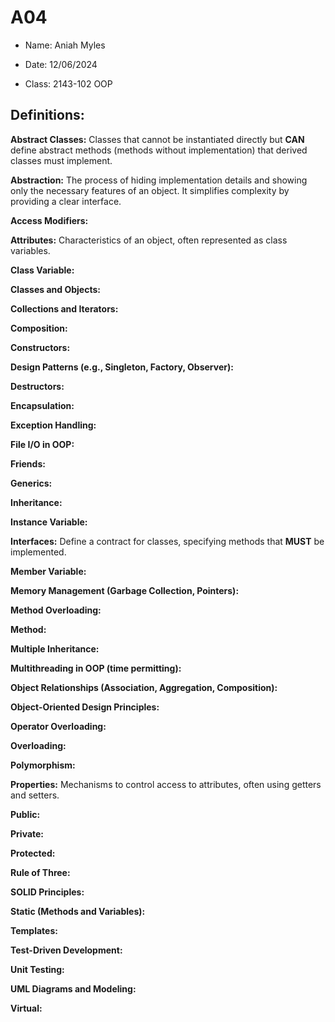 # A04

+ Name: Aniah Myles

+ Date: 12/06/2024

+ Class: 2143-102 OOP

## Definitions:

**Abstract Classes:**
Classes that cannot be instantiated directly but **CAN** define abstract methods (methods without implementation) that derived classes must implement.


**Abstraction:**
The process of hiding implementation details and showing only the necessary features of an object. It simplifies complexity by providing a clear interface.


**Access Modifiers:**

**Attributes:**
Characteristics of an object, often represented as class variables.


**Class Variable:**

**Classes and Objects:**

**Collections and Iterators:**

**Composition:**

**Constructors:**

**Design Patterns (e.g., Singleton, Factory, Observer):**

**Destructors:**

**Encapsulation:**

**Exception Handling:**

**File I/O in OOP:**

**Friends:**

**Generics:**

**Inheritance:**

**Instance Variable:**

**Interfaces:**
Define a contract for classes, specifying methods that **MUST** be implemented.


**Member Variable:**

**Memory Management (Garbage Collection, Pointers):**

**Method Overloading:**

**Method:**

**Multiple Inheritance:**

**Multithreading in OOP (time permitting):**

**Object Relationships (Association, Aggregation, Composition):**

**Object-Oriented Design Principles:**

**Operator Overloading:**

**Overloading:**

**Polymorphism:**

**Properties:**
Mechanisms to control access to attributes, often using getters and setters.


**Public:**

**Private:**

**Protected:**

**Rule of Three:**


**SOLID Principles:**

**Static (Methods and Variables):**

**Templates:**

**Test-Driven Development:**

**Unit Testing:**

**UML Diagrams and Modeling:**

**Virtual:**
